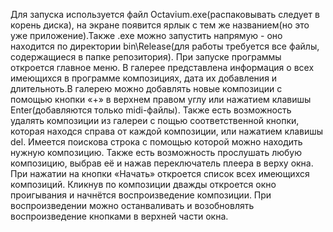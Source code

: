 Для запуска используется файл Octavium.exe(распаковывать следует в корень диска), на экране появится ярлык с тем же названием(но это уже приложение).Также .exe можно запустить напрямую - оно находится по директории bin\Release(для работы требуется все файлы, содержащиеся в папке репозитория).
При запуске программы откроется главное меню. 
В галерее представлена информация о всех имеющихся в программе композициях, дата их добавления и длительноть.В галерею можно добавлять новые композиции с помощью кнопки «+» в верхнем правом углу  или нажатием клавишы Enter(добавляются только midi-файлы). Также есть возможность удалять композиции из галереи с пощью соответственной кнопки, которая находся справа от каждой композиции, или нажатием клавишы  del. Имеется поискова строка с помощью которой можно находить нужную композицию. Также есть возможность прослушать любую композицию, выбрав её и нажав переключатель плеера в верху окна. 
При нажатии на кнопки «Начать» откроется список всех имеющихся композиций. Кликнув по композиции дважды откроется окно проигывания и начнётся воспроизведение композиции. При воспроизведении  можно останваливать и возобновлять воспроизведение кнопками в верхней части окна.
